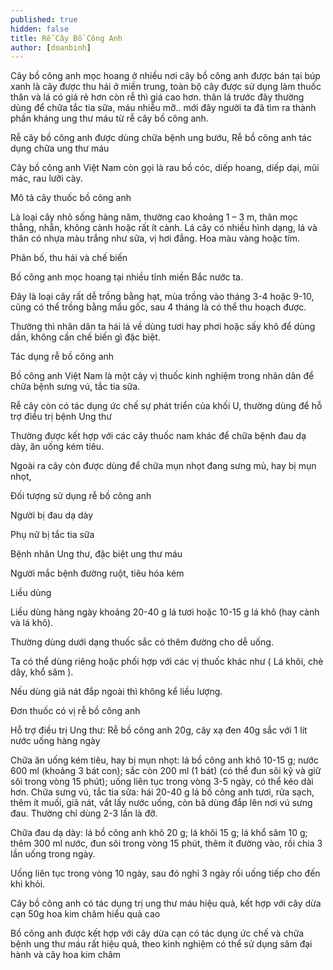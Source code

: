 ```yaml
---
published: true
hidden: false
title: Rễ Cây Bồ Công Anh
author: [doanbinh]
---
```


Cây bồ công anh mọc hoang ở nhiều nơi cây bồ công anh được bán tại búp xanh là cây được thu hái ở miền trung, toàn bộ cây được sử dụng làm thuốc thân và lá có giá rẻ hơn còn rễ thì giá cao hơn. thân lá trước đây thường dùng để chữa tắc tia sữa, máu nhiễu mỡ.. mới đây người ta đã tìm ra thành phần kháng ung thư máu từ rễ cây bồ công anh.

Rễ cây bồ công anh được dùng chữa bệnh ung bướu, Rễ bồ công anh tác dụng chữa ung thư máu

Cây bồ công anh Việt Nam còn gọi là rau bồ cóc, diếp hoang, diếp dại, mũi mác, rau lưỡi cày.

Mô tả cây thuốc bồ công anh

Là loại cây nhỏ sống hàng năm, thường cao khoảng 1 – 3 m, thân mọc thẳng, nhẵn, không cành hoặc rất ít cành. Lá cây có nhiều hình dạng, lá và thân có nhựa màu trắng như sữa, vị hơi đắng. Hoa màu vàng hoặc tím.

Phân bố, thu hái và chế biến

Bồ công anh mọc hoang tại nhiều tỉnh miền Bắc nước ta.

Đây là loại cây rất dễ trồng bằng hạt, mùa trồng vào tháng 3-4 hoặc 9-10, cũng có thể trồng bằng mẩu gốc, sau 4 tháng là có thể thu hoạch được.

Thường thì nhân dân ta hái lá về dùng tươi hay phơi hoặc sấy khô để dùng dần, không cần chế biến gì đặc biệt.

Tác dụng rễ bồ công anh

Bồ công anh Việt Nam là một cây vị thuốc kinh nghiệm trong nhân dân để chữa bệnh sưng vú, tắc tia sữa.

Rễ cây còn có tác dụng ức chế sự phát triển của khối U, thường dùng để hỗ trợ điều trị bệnh Ung thư

Thường được kết hợp với các cây thuốc nam khác để chữa bệnh đau dạ dày, ăn uống kém tiêu.

Ngoài ra cây còn được dùng để chữa mụn nhọt đang sưng mủ, hay bị mụn nhọt,

Đối tượng sử dụng rễ bồ công anh

Người bị đau dạ dày

Phụ nữ bị tắc tia sữa

Bệnh nhân Ung thư, đặc biệt ung thư máu

Người mắc bệnh đường ruột, tiêu hóa kém

Liều dùng

Liều dùng hàng ngày khoảng 20-40 g lá tươi hoặc 10-15 g lá khô (hay cành và lá khô).

Thường dùng dưới dạng thuốc sắc có thêm đường cho dễ uống.

Ta có thể dùng riêng hoặc phối hợp với các vị thuốc khác như ( Lá khôi, chè dây, khổ sâm ).

Nếu dùng giã nát đắp ngoài thì không kể liều lượng.

Đơn thuốc có vị rễ bồ công anh

Hỗ trợ điều trị Ung thư: Rễ bồ công anh 20g, cây xạ đen 40g sắc với 1 lít nước uống hàng ngày

Chữa ăn uống kém tiêu, hay bị mụn nhọt: lá bồ công anh khô 10-15 g; nước 600 ml (khoảng 3 bát con); sắc còn 200 ml (1 bát) (có thể đun sôi kỹ và giữ sôi trong vòng 15 phút); uống liên tục trong vòng 3-5 ngày, có thể kéo dài hơn.
Chữa sưng vú, tắc tia sữa: hái 20-40 g lá bồ công anh tươi, rửa sạch, thêm ít muối, giã nát, vắt lấy nước uống, còn bã dùng đắp lên nơi vú sưng đau. Thường chỉ dùng 2-3 lần là đỡ.

Chữa đau dạ dày: lá bồ công anh khô 20 g; lá khôi 15 g; lá khổ sâm 10 g; thêm 300 ml nước, đun sôi trong vòng 15 phút, thêm ít đường vào, rồi chia 3 lần uống trong ngày. 

Uống liên tục trong vòng 10 ngày, sau đó nghỉ 3 ngày rồi uống tiếp cho đến khi khỏi.

Cây bồ công anh có tác dụng trị ung thư máu hiệu quả, kết hợp với cây dừa cạn 50g  hoa kim châm hiểu quả cao

Bồ công anh được kết hợp với cây dừa cạn có tác dụng ức chế và chữa bệnh ung thư máu rất hiệu quả, theo kinh nghiệm có thể sử dụng sâm đại hành và cây hoa kim châm